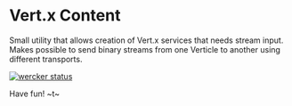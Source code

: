 # Vert.x Content

Small utility that allows creation of Vert.x services that needs stream input. Makes possible to send binary streams
from one Verticle to another using different transports.

[![wercker status](https://app.wercker.com/status/e9d0e40834dd94f54bc0a3babb1c41a8/m "wercker status")](https://app.wercker.com/project/bykey/e9d0e40834dd94f54bc0a3babb1c41a8)


Have fun!
~t~

